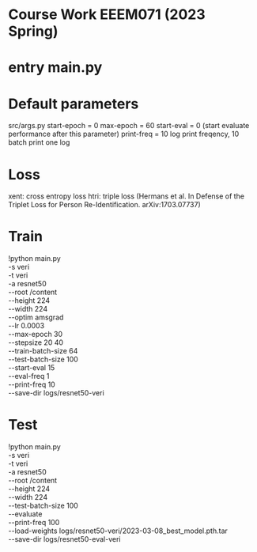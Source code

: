 # Course Work EEEM071 (2023 Spring)


# entry main.py

# Default parameters

src/args.py
start-epoch = 0
max-epoch = 60
start-eval = 0 (start evaluate performance after this parameter)
print-freq = 10 log print freqency, 10 batch print one log


# Loss
xent: cross entropy loss
htri: triple loss (Hermans et al. In Defense of the Triplet Loss for Person Re-Identification. arXiv:1703.07737)


# Train 
!python main.py \
-s veri \
-t veri \
-a resnet50 \
--root /content \
--height 224 \
--width 224 \
--optim amsgrad \
--lr 0.0003 \
--max-epoch 30 \
--stepsize 20 40 \
--train-batch-size 64 \
--test-batch-size 100 \
--start-eval 15 \
--eval-freq 1 \
--print-freq 10 \
--save-dir logs/resnet50-veri


# Test
!python main.py \
-s veri \
-t veri \
-a resnet50 \
--root /content \
--height 224 \
--width 224 \
--test-batch-size 100 \
--evaluate \
--print-freq 100 \
--load-weights logs/resnet50-veri/2023-03-08_best_model.pth.tar \
--save-dir logs/resnet50-eval-veri